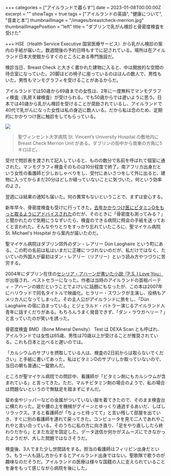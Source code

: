 +++
categories = ["アイルランドで暮らす"]
date = 2023-01-08T00:00:00Z
excerpt = ""
showTags = true
tags = ["アイルランドの英語", "健康について", "音楽と本"]
thumbnailImage = "/images/breastcheck-merrion.jpg"
thumbnailImagePosition = "left"
title = "ダブリンで乳がん検診と骨密度検査を受けた"

+++
HSE（Health Service Executive 国営医療サービス）から乳がん検診の案内の手紙が届いた。数週間後の予約日時もすでに記されている。場所は在アイルランド日本大使館からすぐのところにある専門施設だ。

<!--more-->

検診当日、Breast Check と大きく書かれた建物に入ると、中は開放的な空間の待合室になっていた。20脚ほどの椅子に座っているのはほんの数人で、男性もいた。男性もマンモグラフィを受けることがあるからだ。

アイルランドでは50歳から69歳までの女性は、2年に一度無料でマンモグラフィ検査（乳房Ｘ線検査）が受けられる。でも50歳からでは遅いように思う。日本では40歳から乳がん検診を受けることが奨励されているし、アイルランドで40代で乳がんになった女性は私の身近に数人いる。だから私は念のため、定期的にかかりつけ医に触診をしてもらっている。

![](/images/breastcheck-merrion.jpg)

> 聖ヴィンセント大学病院 St. Vincent’s University Hospital の敷地内に Breast Check Merrion Unit がある。ダブリンの街中から南東の方角に5キロほど。

受付で問診表を渡されて記入していると、ものの数分で名前を呼ばれて個室に通された。マンモグラフィ検査そのものは10分程度で終了。南アフリカ出身だという女性の看護師と少しおしゃべりをし、受付にあいさつをして外に出ると、建物に入ってからまだ20分ほどしか経っていないことに気づいた。何という効率のよさ。

翌週には結果の通知も届いた。何の異常もないということで、まずは安心する。

新年早々、骨密度検査も受けに行ってきた。[去年かかりつけ医にビタミンDをもっと取るようにアドバイスされた](https://www.riastra.com/2022/07/%E3%83%93%E3%82%BF%E3%83%9F%E3%83%B3d%E3%81%8C%E5%8F%96%E3%82%8A%E3%81%AB%E3%81%8F%E3%81%84%E3%82%A2%E3%82%A4%E3%83%AB%E3%83%A9%E3%83%B3%E3%83%89/)のだが、そのときに「骨密度も測ってみる？」と聞かれたので気軽にうなずいたら、検査のできる病院に照会の手紙を送っておくと言われた。そんなやりとりをすっかり忘れていたころに、聖マイケル病院 St. Michael's Hospital から案内が届いたのだ。

聖マイケル病院はダブリン郊外のダン・レアリー Dún Laoghaire という町にある。この町の名前は私はいまだに正確につづれないのだが、私だけではなく、たいていの外国人が最初はダン・レアリー（リアリー）という読み方やつづりに苦労する。

2004年にダブリン在住の[セシリア・アハーンが書いた小説『P.S. I Love You』](https://www.cecelia-ahern.com/film-tv)が出版され、ベストセラーになった。作者は当時のアイルランドの首相バーティ・アハーンの娘だということでよけいに話題にもなったが、この本は2007年にハリウッドで同名タイトルで映画化。ヒラリー・スワンクが主演し、役柄もアメリカ人になってしまった。その主人公がアイルランドに旅をし、「Dún Laoghaire の宿に泊まっている」とジェラルド・バトラー演じるアイルランド人青年に話すくだりがある。もちろんうまく発音できず、「ダン・ラウガヘリー？」と言っていたのが笑いを誘った。

骨密度検査 BMD（Bone Mineral Density） Test は DEXA Scan とも呼ばれ、アイルランドでは女性は65歳、男性は70歳以上が受けることが推奨されている。これも日本と比べると遅いのでは。

「カルシウムのサプリを摂取している人は、検査の2日前からは取らないでください」と手紙に書いてあった。私はビタミンDのサプリしか取っていないので、当日の朝も普通に一錠飲んだ。

ところが聖マイケル病院での問診中、看護師が「ビタミン剤にもカルシウムが含まれている」と言ってきた。ただ、マルチビタミン剤の場合のようで、私の場合は問題ないというので無駄足を踏まずにすんだ。

留め金やジッパーなどの金属がついていない服を着てきたので、そのまま検査台に横たわった。足や腰の上を機械がグイーンとゆっくり通過するあいだ、しばしリラックス。すると看護師が「ちょっと待ってて」と言い残して部屋を出ていき、すぐに別の看護師を連れて戻ってきた。コンピュータを見て二人であれやこれやと言い合っている。そのうちに私の方に向き直り、「足をやり直ししたら終わりだから」とまた左足を固定した。データ送信か何かがスムーズにできなかったようだが、大した問題ではなさそうだ。

検査後、3人でまた少し世間話をする。担当の看護師はフィリピン出身だという。もう一人も話し方からするとアイルランド出身ではない。聖歌隊で歌うのが趣味なのだそうだ。アイルランドの医療は様々な国籍の人に支えられていることを身をもって感じながら病院を後にした。